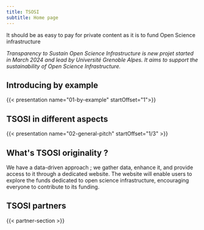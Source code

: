```yaml
---
title: TSOSI
subtitle: Home page
---
```



<div class="big-quote">
It should be as easy to pay for private content as it is to fund Open Science infrastructure
</div>

_Transparency to Sustain Open Science Infrastructure is new projet started in March 2024 and lead by Université Grenoble Alpes. It aims to support the sustainability of Open Science Infrastructure._

## Introducing by example

{{< presentation name="01-by-example" startOffset="1">}}

## TSOSI in different aspects

{{< presentation name="02-general-pitch" startOffset="1/3" >}}

## What's TSOSI originality ?

We have a data-driven approach ; we gather data, enhance it, and provide access to it through a dedicated website. The website will enable users to explore the funds dedicated to open science infrastructure, encouraging everyone to contribute to its funding.

## TSOSI partners

{{< partner-section >}}